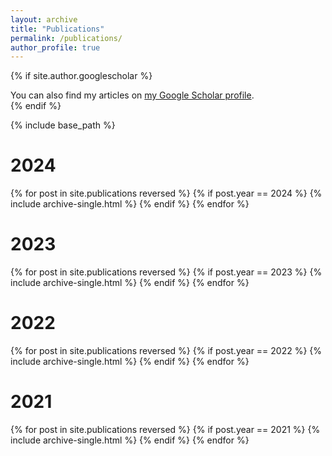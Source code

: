 ```yaml
---
layout: archive
title: "Publications"
permalink: /publications/
author_profile: true
---
```


{% if site.author.googlescholar %}
  <div class="wordwrap">You can also find my articles on <a href="{{site.author.googlescholar}}">my Google Scholar profile</a>.</div>
{% endif %}

{% include base_path %}


# 2024

{% for post in site.publications reversed %}
  {% if post.year == 2024 %}
    {% include archive-single.html %}
  {% endif %}
{% endfor %}


# 2023

{% for post in site.publications reversed %}
  {% if post.year == 2023 %}
    {% include archive-single.html %}
  {% endif %}
{% endfor %}


# 2022

{% for post in site.publications reversed %}
  {% if post.year == 2022 %}
    {% include archive-single.html %}
  {% endif %}
{% endfor %}


# 2021

{% for post in site.publications reversed %}
  {% if post.year == 2021 %}
    {% include archive-single.html %}
  {% endif %}
{% endfor %}
